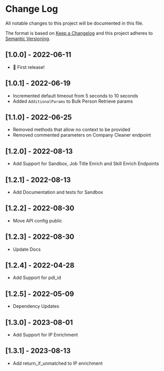 # Change Log

All notable changes to this project will be documented in this file.

The format is based on [Keep a Changelog](http://keepachangelog.com/)
and this project adheres to [Semantic Versioning](http://semver.org/).

## [1.0.0] - 2022-06-11

- 🎉 First release!

## [1.0.1] - 2022-06-19

- Incremented default timeout from 5 seconds to 10 seconds
- Added `AdditionalParams` to Bulk Person Retrieve params

## [1.1.0] - 2022-06-25

- Removed methods that allow no context to be provided
- Removed commented parameters on Company Cleaner endpoint

## [1.2.0] - 2022-08-13

- Add Support for Sandbox, Job Title Enrich and Skill Enrich Endpoints

## [1.2.1] - 2022-08-13

- Add Documentation and tests for Sandbox

## [1.2.2] - 2022-08-30

- Move API config public

## [1.2.3] - 2022-08-30

- Update Docs

## [1.2.4] - 2022-04-28

- Add Support for pdl_id

## [1.2.5] - 2022-05-09

- Dependency Updates

## [1.3.0] - 2023-08-01

- Add Support for IP Enrichment

## [1.3.1] - 2023-08-13

- Add return_if_unmatched to IP enrichment
